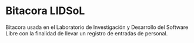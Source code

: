 # Bitacora LIDSoL

Bitacora usada en el Laboratorio de Investigación y Desarrollo del Software Libre
 con la finalidad de llevar un registro de entradas de personal.


